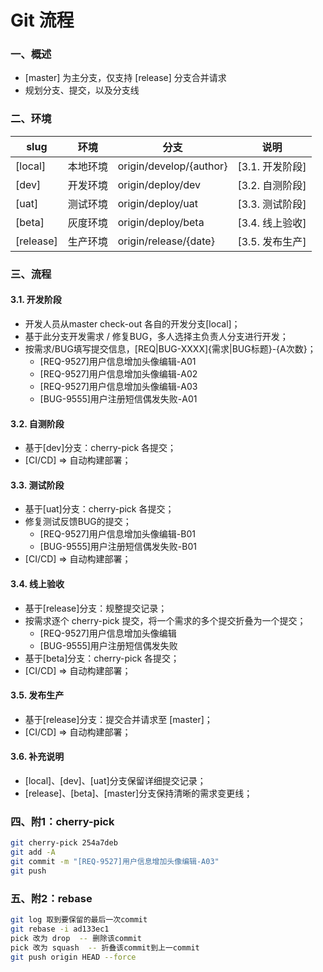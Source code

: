 # Git 流程


### 一、概述
 * [master] 为主分支，仅支持 [release] 分支合并请求
 * 规划分支、提交，以及分支线


### 二、环境

| slug  | 环境     | 分支                     | 说明            |
|-------|----------|--------------------------|-----------------|
| [local] | 本地环境 | origin/develop/{author}  | [3.1. 开发阶段] |
| [dev]   | 开发环境 | origin/deploy/dev        | [3.2. 自测阶段] |
| [uat]   | 测试环境 | origin/deploy/uat        | [3.3. 测试阶段] |
| [beta]  | 灰度环境 | origin/deploy/beta       | [3.4. 线上验收] |
| [release] | 生产环境 | origin/release/{date}    | [3.5. 发布生产] |


### 三、流程

#### 3.1. 开发阶段
 * 开发人员从master check-out 各自的开发分支[local]；
 * 基于此分支开发需求 / 修复BUG，多人选择主负责人分支进行开发；
 * 按需求/BUG填写提交信息，[REQ|BUG-XXXX]{需求|BUG标题}-{A次数}；
   * [REQ-9527]用户信息增加头像编辑-A01
   * [REQ-9527]用户信息增加头像编辑-A02
   * [REQ-9527]用户信息增加头像编辑-A03
   * [BUG-9555]用户注册短信偶发失败-A01

#### 3.2. 自测阶段
 * 基于[dev]分支：cherry-pick 各提交；
 * [CI/CD] => 自动构建部署；

#### 3.3. 测试阶段
 * 基于[uat]分支：cherry-pick 各提交；
 * 修复测试反馈BUG的提交；
   * [REQ-9527]用户信息增加头像编辑-B01
   * [BUG-9555]用户注册短信偶发失败-B01
 * [CI/CD] => 自动构建部署；

#### 3.4. 线上验收
 * 基于[release]分支：规整提交记录；
 * 按需求逐个 cherry-pick 提交，将一个需求的多个提交折叠为一个提交；
   * [REQ-9527]用户信息增加头像编辑
   * [BUG-9555]用户注册短信偶发失败
 * 基于[beta]分支：cherry-pick 各提交；
 * [CI/CD] => 自动构建部署；

#### 3.5. 发布生产
 * 基于[release]分支：提交合并请求至 [master]；
 * [CI/CD] => 自动构建部署；

#### 3.6. 补充说明
 * [local]、[dev]、[uat]分支保留详细提交记录；
 * [release]、[beta]、[master]分支保持清晰的需求变更线；


### 四、附1：cherry-pick

```sh
git cherry-pick 254a7deb
git add -A
git commit -m "[REQ-9527]用户信息增加头像编辑-A03"
git push
```


### 五、附2：rebase

```sh
git log 取到要保留的最后一次commit 
git rebase -i ad133ec1
pick 改为 drop  -- 删除该commit
pick 改为 squash  -- 折叠该commit到上一commit
git push origin HEAD --force
```

